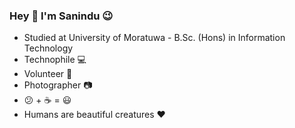 ### Hey 👋  I'm  Sanindu  :wink:


-  Studied at University of Moratuwa - B.Sc. (Hons) in Information Technology
-  Technophile  :computer:  <br/>
-  Volunteer  :open_hands:  <br/>
-  Photographer    :camera:  <br/>
- :confused: + :coffee: = :smiley:  <br/>
-  Humans are beautiful creatures  :heart:

<!--
**Sanindu/Sanindu** is a ✨ _special_ ✨ repository because its `README.md` (this file) appears on your GitHub profile.

Here are some ideas to get you started:

- 🔭 I’m currently working on ...
- 🌱 I’m currently learning ...
- 👯 I’m looking to collaborate on ...
- 🤔 I’m looking for help with ...
- 💬 Ask me about ...
- 📫 How to reach me: ...
- 😄 Pronouns: ...
- ⚡ Fun fact: ...
-->
